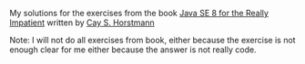 My solutions for the exercises from the book [Java SE 8 for the Really Impatient](http://www.horstmann.com/java8/index.htmlhttp://www.horstmann.com/java8/index.html) written by [Cay S. Horstmann](http://www.horstmann.com/http://www.horstmann.com/)

Note: I will not do all exercises from book, either because the exercise is not enough clear for me either because the answer is not really code.
